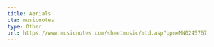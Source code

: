 ```yaml
---
title: Aerials
cta: musicnotes
type: Other
url: https://www.musicnotes.com/sheetmusic/mtd.asp?ppn=MN0245767
---
```


